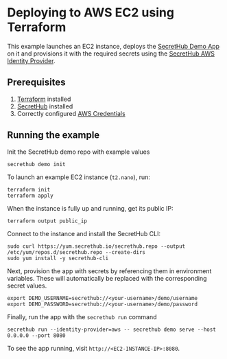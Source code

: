 # Deploying to AWS EC2 using Terraform
This example launches an EC2 instance, deploys the [SecretHub Demo App](https://secrethub.io/docs/start/getting-started/#consume) on it and provisions it with the required secrets using the [SecretHub AWS Identity Provider](https://secrethub.io/docs/reference/aws/). 

## Prerequisites
1. [Terraform](https://www.terraform.io/downloads.html) installed
2. [SecretHub](https://secrethub.io/docs/start/getting-started/#install) installed
3. Correctly configured [AWS Credentials](https://www.terraform.io/docs/providers/aws/index.html#authentication)

## Running the example

Init the SecretHub demo repo with example values
```
secrethub demo init
```

To launch an example EC2 instance (`t2.nano`), run:
```
terraform init
terraform apply
```

When the instance is fully up and running, get its public IP:
```
terraform output public_ip
```

Connect to the instance and install the SecretHub CLI:
```
sudo curl https://yum.secrethub.io/secrethub.repo --output /etc/yum/repos.d/secrethub.repo --create-dirs
sudo yum install -y secrethub-cli
```

Next, provision the app with secrets by referencing them in environment variables.
These will automatically be replaced with the corresponding secret values.
```
export DEMO_USERNAME=secrethub://<your-username>/demo/username
export DEMO_PASSWORD=secrethub://<your-username>/demo/password
```

Finally, run the app with the `secrethub run` command
```
secrethub run --identity-provider=aws -- secrethub demo serve --host 0.0.0.0 --port 8080
```

To see the app running, visit `http://<EC2-INSTANCE-IP>:8080`.
